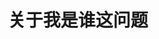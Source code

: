 ---
title: "关于我是谁这问题"
hideMeta: true
# cover:
#     image: avatar.jpg
#     alt: Picture of 
#     relative: true
---